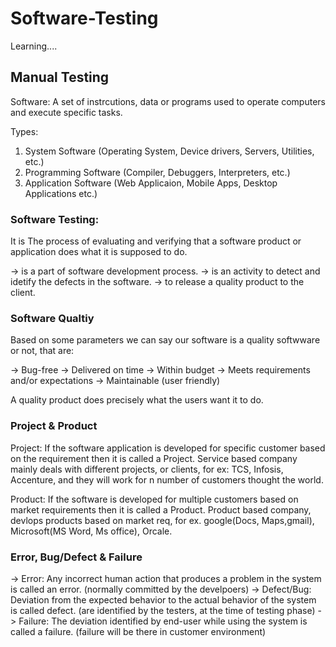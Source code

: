# Software-Testing
Learning....


## Manual Testing

Software: A set of instrcutions, data or programs used to operate computers and execute specific tasks.

Types:
1. System Software (Operating System, Device drivers, Servers, Utilities, etc.)
2. Programming Software (Compiler, Debuggers, Interpreters, etc.)
3. Application Software (Web Applicaion, Mobile Apps, Desktop Applications etc.)

### Software Testing:
It is The process of evaluating and verifying that a software product or application does what it is supposed to do.

-> is a part of software development process.
-> is an activity to detect and idetify the defects in the software.
-> to release a quality product to the client.

### Software Qualtiy
Based on some parameters we can say our software is a quality softwware or not, that are:

-> Bug-free
-> Delivered on time
-> Within budget
-> Meets requirements and/or expectations
-> Maintainable (user friendly)

A quality product does precisely what the users want it to do.

### Project & Product

Project: If the software application is developed for specific customer based on the requirement then it is called a Project.
Service based company mainly deals with different projects, or clients, for ex: TCS, Infosis, Accenture, and they will work for n number of customers thought the world.

Product: If the software is developed for multiple customers based on market requirements then it is called a Product.
Product based company, devlops products based on market req, for ex. google(Docs, Maps,gmail), Microsoft(MS Word, Ms office), Orcale.

### Error, Bug/Defect & Failure

-> Error: Any incorrect human action that produces a problem in the system is called an error.
(normally committed by the develpoers)
-> Defect/Bug: Deviation from the expected behavior to the actual behavior of the system is called defect.
(are identified by the testers, at the time of testing phase)
-> Failure: The deviation identified by end-user while using the system is called a failure.
(failure will be there in customer environment)










